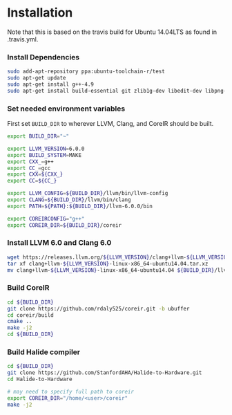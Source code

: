 # Installation
Note that this is based on the travis build for Ubuntu 14.04LTS as found in .travis.yml.

### Install Dependencies
```sh
sudo add-apt-repository ppa:ubuntu-toolchain-r/test
sudo apt-get update
sudo apt-get install g++-4.9 
sudo apt-get install build-essential git zlib1g-dev libedit-dev libpng-dev libjpeg-dev graphviz git
```

### Set needed environment variables
First set `BUILD_DIR` to wherever LLVM, Clang, and CoreIR should be built. 
```sh
export BUILD_DIR="~"

export LLVM_VERSION=6.0.0
export BUILD_SYSTEM=MAKE 
export CXX_=g++
export CC_=gcc
export CXX=${CXX_}
export CC=${CC_}

export LLVM_CONFIG=${BUILD_DIR}/llvm/bin/llvm-config
export CLANG=${BUILD_DIR}/llvm/bin/clang
export PATH=${PATH}:${BUILD_DIR}/llvm-6.0.0/bin

export COREIRCONFIG="g++"
export COREIR_DIR=${BUILD_DIR}/coreir
```

### Install LLVM 6.0 and Clang 6.0
```sh
wget https://releases.llvm.org/${LLVM_VERSION}/clang+llvm-${LLVM_VERSION}-linux-x86_64-ubuntu14.04.tar.xz
tar xf clang+llvm-${LLVM_VERSION}-linux-x86_64-ubuntu14.04.tar.xz
mv clang+llvm-${LLVM_VERSION}-linux-x86_64-ubuntu14.04 ${BUILD_DIR}/llvm
```

### Build CoreIR
```sh
cd ${BUILD_DIR}
git clone https://github.com/rdaly525/coreir.git -b ubuffer
cd coreir/build
cmake ..
make -j2
cd ${BUILD_DIR}
```

### Build Halide compiler
```sh
cd ${BUILD_DIR}
git clone https://github.com/StanfordAHA/Halide-to-Hardware.git
cd Halide-to-Hardware

# may need to specify full path to coreir
export COREIR_DIR="/home/<user>/coreir"
make -j2
```

